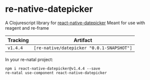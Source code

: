 # re-native-datepicker

A Clojurescript library for [react-native-datepicker](https://github.com/xgfe/react-native-datepicker)
Meant for use with reagent and re-frame

Tracking      | Artifact
--------------|---------|
`v1.4.4`      | `[re-native/datepicker "0.0.1-SNAPSHOT"]`

In your re-natal project:

```
npm i react-native-datepicker@v1.4.4 --save
re-natal use-component react-native-datepicker
```
